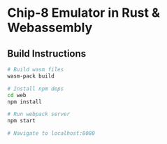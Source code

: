 # Chip-8 Emulator in Rust & Webassembly

## Build Instructions

```bash
# Build wasm files
wasm-pack build

# Install npm deps
cd web
npm install

# Run webpack server
npm start

# Navigate to localhost:8080
```
